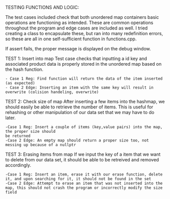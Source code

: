 TESTING FUNCTIONS AND LOGIC:

The test cases included check that both unordered map containers basic operations are functioning
as intended. These are common operations throughout the program and edge cases are included as well.
I tried creating a class to encapsulate these, but ran into many redefinition errors, so these are all
in one self-sufficient function in functions.cpp. 

If assert fails, the proper message is displayed on the debug window.

TEST 1: Insert into map 
Test case checks that inputting a id key and associated product data is properly stored in the
unordered map based on the hash function. 

    - Case 1 Reg: Find function will return the data of the item inserted (as expected)
    - Case 2 Edge: Inserting an item with the same key will result in overwrite (colision handeling, overwrite)

TEST 2: Check size of map
After inserting a few items into the hashmap, we should easily be able to retrieve the number of items. This is useful for rehashing or other manipulation of our data set that we may have to do later.

    -Case 1 Reg: Insert a couple of items (key,value pairs) into the map, the proper size should
    be returned
    -Case 2 Edge: An empty map should return a proper size too, not messing up because of a nullptr

TEST 3: Erasing items from map
If we input the key of a item that we want to delete from our data set, it should be able to be retreived and removed accordingly.

    -Case 1 Reg: Insert an item, erase it with our erase function, delete it, and upon searching for it, it should not be found in the set
    -Case 2 Edge: Attempt to erase an item that was not inserted into the map, this should not crash the program or incorrectly modify the size field


